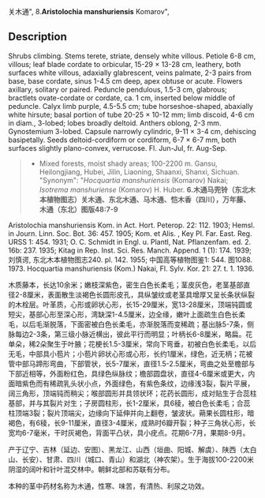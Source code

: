 关木通",
8.**Aristolochia manshuriensis** Komarov",

## Description
Shrubs climbing. Stems terete, striate, densely white villous. Petiole 6-8 cm, villous; leaf blade cordate to orbicular, 15-29 × 13-28 cm, leathery, both surfaces white villous, adaxially glabrescent, veins palmate, 2-3 pairs from base, base cordate, sinus 1-4.5 cm deep, apex obtuse or acute. Flowers axillary, solitary or paired. Peduncle pendulous, 1.5-3 cm, glabrous; bractlets ovate-cordate or cordate, ca. 1 cm, inserted below middle of peduncle. Calyx limb purple, 4.5-5.5 cm; tube horseshoe-shaped, abaxially white hirsute; basal portion of tube 20-25 × 10-12 mm; limb discoid, 4-6 cm in diam., 3-lobed; lobes broadly deltoid. Anthers oblong, 2-3 mm. Gynostemium 3-lobed. Capsule narrowly cylindric, 9-11 × 3-4 cm, dehiscing basipetally. Seeds deltoid-cordiform or cordiform, 6-7 × 6-7 mm, both surfaces slightly plano-convex, verrucose. Fl. Jun-Jul, fr. Aug-Sep.

> * Mixed forests, moist shady areas; 100-2200 m. Gansu, Heilongjiang, Hubei, Jilin, Liaoning, Shaanxi, Shanxi, Sichuan.
  "Synonym": "*Hocquartia* *manshuriensis* (Komarov) Nakai; *Isotrema* *manshuriense* (Komarov) H. Huber.
**6.木通马兜铃（东北木本植物图志）关木通、东北木通、马木通、恺木香（四川），万年藤、木通（东北）图版48:7-9**

Aristolochia manshuriensis Kom. in Act. Hort. Peterop. 22: 112. 1903; Hemsl. in Journ. Linn. Soc. Bot. 36: 457. 1905; Kom. et Alis. , Key Pl. Far. East. Reg. URSS 1: 454. 1931; O. C. Schmidt in Engl. u. Plantl, Nat. Pflanzenfam. ed. 2. 16b: 237. 1935; Kitag in Rep. Inst. Sci. Res. Manch. Append. 1 (1): 174. 1939; 刘慎谔, 东北木本植物图志240. pl. 142. 1955; 中国高等植物图鉴1: 544. 图1088. 1973. Hocquartia manshuriensis (Kom.) Nakai, Fl. Sylv. Kor. 21: 27. t. 1. 1936.

木质藤本，长达10余米；嫩枝深紫色，密生白色长柔毛；茎皮灰色，老茎基部直径2-8厘米，表面散生淡褐色长圆形皮孔，具纵皱纹或老茎具增厚又呈长条状纵裂的木栓层。叶革质，心形或卵状心形，长15-29厘米，宽13-28厘米，顶端钝圆或短尖，基部心形至深心形，湾缺深1-4.5厘米，边全缘，嫩叶上面疏生白色长柔毛，以后毛渐脱落，下面密被白色长柔毛，亦渐脱落而变稀疏；基出脉5-7条，侧脉每边2-3条，第三级小脉近横出，彼此平行而明显；叶柄长6-8厘米，略扁。花单朵，稀2朵聚生于叶腋；花梗长1.5-3厘米，常向下弯垂，初被白色长柔毛，以后无毛，中部具小苞片；小苞片卵状心形或心形，长约1厘米，绿色，近无柄；花被管中部马蹄形弯曲，下部管状，长5-7厘米，直径1.5-2.5厘米，弯曲之处至檐部与下部近相等，外面粉红色，具绿色纵脉纹；檐部圆盘状，直径4-6厘米或更大，内面暗紫色而有稀疏乳头状小点，外面绿色，有紫色条纹，边缘浅3裂，裂片平展，阔三角形，顶端钝而稍尖；喉部圆形并具领状环；花药长圆形，成对贴生于合蕊柱基部，并与其裂片对生；子房圆柱形，长1-2厘米，具6稜，被白色长柔毛；合蕊柱顶端3裂；裂片顶端尖，边缘向下延伸并向上翻卷，皱波状。蒴果长圆柱形，暗褐色，有6稜，长9-11厘米，直径3-4厘米，成熟时6瓣开裂；种子三角状心形，长宽均6-7毫米，干时灰褐色，背面平凸状，具小疣点。花期6-7月，果期8-9月。

产于辽宁、吉林（延边、安图）、黑龙江、山西（垣曲、阳城、解虞）、陕西（太白山、长安）、甘肃、四川（城口、青山）和湖北（神农架）。生于海拔100-2200米阴湿的阔叶和针叶混交林中。朝鲜北部和苏联有分布。

本种的茎中药材名称为木通，性寒、味苦，有清热、利尿之功效。
